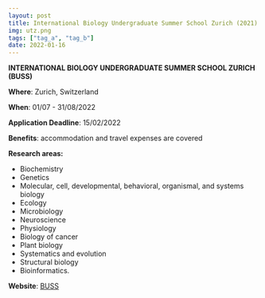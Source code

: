 ```yaml
---
layout: post
title: International Biology Undergraduate Summer School Zurich (2021)
img: utz.png
tags: ["tag_a", "tag_b"]
date: 2022-01-16
---
```


**INTERNATIONAL BIOLOGY UNDERGRADUATE SUMMER SCHOOL ZURICH (BUSS)**

**Where**: Zurich, Switzerland

**When**: 01/07 - 31/08/2022

**Application Deadline**: 15/02/2022

**Benefits**: accommodation and travel expenses are covered

**Research areas:**

 * Biochemistry
 * Genetics 
 * Molecular, cell, developmental, behavioral, organismal, and systems biology
 * Ecology
 * Microbiology
 * Neuroscience
 * Physiology
 * Biology of cancer 
 * Plant biology
 * Systematics and evolution
 * Structural biology 
 * Bioinformatics.

**Website**: [BUSS](https://www.biologie.uzh.ch/de/Studium/UndergraduateSummerSchool.html) 

